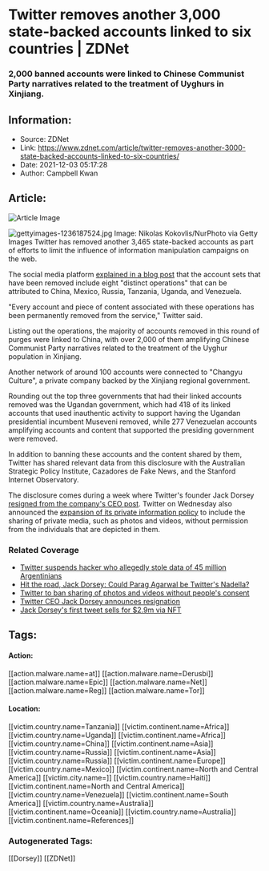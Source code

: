 # Twitter removes another 3,000 state-backed accounts linked to six countries | ZDNet
### 2,000 banned accounts were linked to Chinese Communist Party narratives related to the treatment of Uyghurs in Xinjiang.

## Information:
+ Source: ZDNet
+ Link: https://www.zdnet.com/article/twitter-removes-another-3000-state-backed-accounts-linked-to-six-countries/
+ Date: 2021-12-03 05:17:28
+ Author: Campbell Kwan


## Article:
![Article Image](https://www.zdnet.com/a/img/resize/83bc33d2d5cb7a28264122b0a5cb41ce00212858/2017/03/31/f85ea14a-aab5-40c9-a8d1-f9e6f7cd2af1/twitter-ios-app-logo.jpg?width=770&height=578&fit=crop&auto=webp)

![gettyimages-1236187524.jpg](https://www.zdnet.com/a/img/resize/26e070b311f9f74141753d72a1aea4c087829b75/2021/12/03/f8736812-4a8f-4f83-897f-b70a662a2e48/gettyimages-1236187524.jpg?fit=bounds&auto=webp)
 Image: Nikolas Kokovlis/NurPhoto via Getty Images
 Twitter has removed another 3,465 state-backed accounts as part of efforts to limit the influence of information manipulation campaigns on the web. 

The social media platform [explained in a blog post](https://blog.twitter.com/en_us/topics/company/2021/disclosing-state-linked-information-operations-we-ve-removed) that the account sets that have been removed include eight "distinct operations" that can be attributed to China, Mexico, Russia, Tanzania, Uganda, and Venezuela. 

"Every account and piece of content associated with these operations has been permanently removed from the service," Twitter said. 

Listing out the operations, the majority of accounts removed in this round of purges were linked to China, with over 2,000 of them amplifying Chinese Communist Party narratives related to the treatment of the Uyghur population in Xinjiang. 

Another network of around 100 accounts were connected to "Changyu Culture", a private company backed by the Xinjiang regional government. 

Rounding out the top three governments that had their linked accounts removed was the Ugandan government, which had 418 of its linked accounts that used inauthentic activity to support having the Ugandan presidential incumbent Museveni removed, while 277 Venezuelan accounts amplifying accounts and content that supported the presiding government were removed. 

In addition to banning these accounts and the content shared by them, Twitter has shared relevant data from this disclosure with the Australian Strategic Policy Institute, Cazadores de Fake News, and the Stanford Internet Observatory. 






The disclosure comes during a week where Twitter's founder Jack Dorsey [resigned from the company's CEO post](https://www.zdnet.com/article/twitter-ceo-jack-dorsey-announces-resignation/). Twitter on Wednesday also announced the [expansion of its private information policy](https://www.zdnet.com/article/twitter-to-ban-sharing-of-photos-and-videos-without-peoples-consent/) to include the sharing of private media, such as photos and videos, without permission from the individuals that are depicted in them. 

### Related Coverage

* [Twitter suspends hacker who allegedly stole data of 45 million Argentinians](/article/twitter-suspends-hacker-who-stole-data-of-46-million-argentinians/)
* [Hit the road, Jack Dorsey: Could Parag Agarwal be Twitter's Nadella?](/article/hit-the-road-jack-dorsey-can-parag-agarwal-be-twitters-nadella/)
* [Twitter to ban sharing of photos and videos without people's consent](/article/twitter-to-ban-sharing-of-photos-and-videos-without-peoples-consent/)
* [Twitter CEO Jack Dorsey announces resignation](/article/twitter-ceo-jack-dorsey-announces-resignation/)
* [Jack Dorsey's first tweet sells for $2.9m via NFT](/article/jack-dorseys-first-tweet-sells-for-2-9m-via-nft/)





## Tags:

#### Action:
[[action.malware.name=at]] [[action.malware.name=Derusbi]] [[action.malware.name=Epic]] [[action.malware.name=Net]] [[action.malware.name=Reg]] [[action.malware.name=Tor]]

#### Location:
[[victim.country.name=Tanzania]] [[victim.continent.name=Africa]] [[victim.country.name=Uganda]] [[victim.continent.name=Africa]] [[victim.country.name=China]] [[victim.continent.name=Asia]] [[victim.country.name=Russia]] [[victim.continent.name=Asia]] [[victim.country.name=Russia]] [[victim.continent.name=Europe]] [[victim.country.name=Mexico]] [[victim.continent.name=North and Central America]] [[victim.city.name=]] [[victim.country.name=Haiti]] [[victim.continent.name=North and Central America]] [[victim.country.name=Venezuela]] [[victim.continent.name=South America]] [[victim.country.name=Australia]] [[victim.continent.name=Oceania]] [[victim.country.name=Australia]] [[victim.continent.name=References]]

### Autogenerated Tags:
[[Dorsey]] [[ZDNet]]

